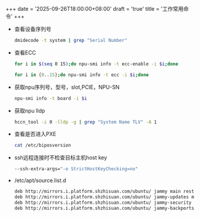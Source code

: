 +++
date = '2025-09-26T18:00:00+08:00'
draft = 'true'
title = '工作常用命令'
+++

- 查看设备序列号

  ```bash
  dmidecode -t system | grep "Serial Number"
  ```

- 查看ECC

  ```bash
  for i in $(seq 0 15);do npu-smi info -t ecc-enable -i $i;done
  
  for i in {0..15};do npu-smi info -t ecc -i $i;done
  ```


- 获取npu序列号，型号，slot,PCIE，NPU-SN
  ```bash
  npu-smi info -t board -i $i
  ```

- 获取npu lldp
  ```bash
  hccn_tool -i 0 -lldp -g | grep "System Name TLV" -A 1
  ```

- 查看是否进入PXE
  ```bash
  cat /etc/biposversion
  ```

- ssh远程连接时不检查目标主机host key

  ```bash
  --ssh-extra-args="-o StrictHostKeyChecking=no"
  ```

- /etc/apt/source.list.d

  ```bash
  deb http://mirrors.i.platform.shzhisuan.com/ubuntu/ jammy main restricted universe multiverse
  deb http://mirrors.i.platform.shzhisuan.com/ubuntu/ jammy-updates main restricted universe multiverse
  deb http://mirrors.i.platform.shzhisuan.com/ubuntu/ jammy-security main restricted universe multiverse
  deb http://mirrors.i.platform.shzhisuan.com/ubuntu/ jammy-backports main restricted universe multiverse
  ```

  


